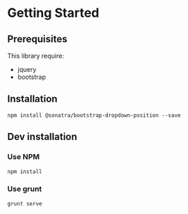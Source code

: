 Getting Started
===============

Prerequisites
-------------

This library require:

- jquery
- bootstrap

Installation
------------

```
npm install @sonatra/bootstrap-dropdown-position --save
```

Dev installation
----------------

### Use NPM

```
npm install
```

### Use grunt

```
grunt serve
```
